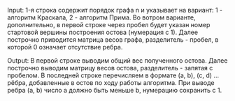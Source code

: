 Input:
1-я строка содержит порядок графа n и указывает на вариант: 1 - алгоритм Краскала, 2 - алгоритм Прима. 
Во вотром варианте, дополнительно, в первой строке через пробел будет указан номер стартовой вершины построения остова (нумерация с 1). 
Далее построчно приводится матрица весов графа, разделитель - пробел, в которой 0 означает отсутствие ребра.

Output:
В первой строке выводим общий вес полученного остова. 
Далее построчно выводим матрицу весов остова, разделитель - запятая с пробелом. 
В последней строке перечисляем в формате (a, b), (c, d) ... рёбра, добавленные в остов по ходу работы алгоритма. 
При выводе ребра (a, b) число a должно быть меньше b, нумерацию сохранить с 1.

